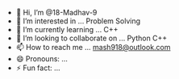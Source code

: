 - 👋 Hi, I’m @18-Madhav-9
- 👀 I’m interested in ... Problem Solving
- 🌱 I’m currently learning ... C++
- 💞️ I’m looking to collaborate on ... Python C++
- 📫 How to reach me ... mash918@outlook.com
- 😄 Pronouns: ...
- ⚡ Fun fact: ...

<!---
18-Madhav-9/18-Madhav-9 is a ✨ special ✨ repository because its `README.md` (this file) appears on your GitHub profile.
You can click the Preview link to take a look at your changes.
--->

